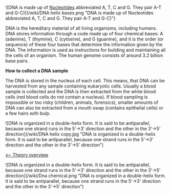 ![DNA is made up of [Nucleotides](/wiki/Nucleotides "wikilink") abbreviated A,
T, C and G. They pair A-T and
G-C)](/wiki/DNA helix bases.png "DNA is made up of Nucleotides abbreviated A, T, C and G. They pair A-T and G-C)")

DNA is the hereditary material of all living organisms, including
humans. DNA stores information through a code made up of four chemical
bases: A (adenine), T (thymine), C (cytosine), and G (guanine), and it
is the order (or sequence) of these four bases that determine the
information given by the DNA. The information is used as instructions
for building and maintaining all the cells of an organism. The human
genome consists of around 3.2 billion base pairs.

**How to collect a DNA sample**

The DNA is stored in the nucleus of each cell. This means, that DNA can
be harvested from any sample containing eukaryotic cells. Usually a
blood sample is collected and the DNA is then extracted from the white
blood cells (red blood cells do not contain a nucleus). If blood
sampling is impossible or too risky (children, animals, forensics),
smaller amounts of DNA can also be extracted from a mouth swap (contains
epithelial cells) or a few hairs with bulp.

![DNA is organized in a double-helix form. It is said to be
antiparallel, because one strand runs in the 5'-\>3' direction and the
other in the 3'-\>5'
direction](/wiki/DNA helix copy.jpg "DNA is organized in a double-helix form. It is said to be antiparallel, because one strand runs in the 5'->3' direction and the other in the 3'->5' direction")

[\<-- Theory overview](/wiki/Animal_Genetics "wikilink")

![DNA is organized in a double-helix form. It is said to be
antiparallel, because one strand runs in the 5'-\>3' direction and the
other in the 3'-\>5'
direction](/wiki/Dna chemical.png "DNA is organized in a double-helix form. It is said to be antiparallel, because one strand runs in the 5'->3' direction and the other in the 3'->5' direction")

